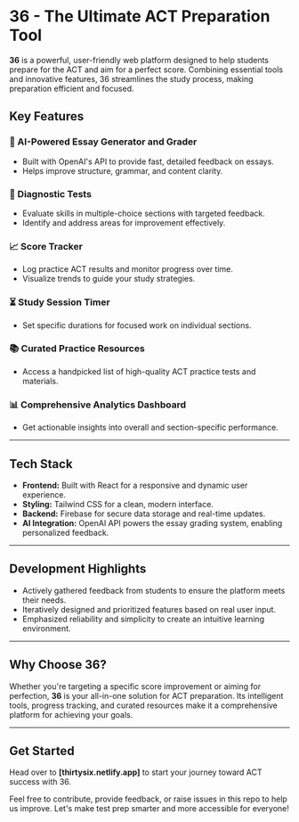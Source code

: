 # 36 - The Ultimate ACT Preparation Tool  

**36** is a powerful, user-friendly web platform designed to help students prepare for the ACT and aim for a perfect score. Combining essential tools and innovative features, 36 streamlines the study process, making preparation efficient and focused.  

## Key Features  

### 📝 AI-Powered Essay Generator and Grader  
- Built with OpenAI's API to provide fast, detailed feedback on essays.  
- Helps improve structure, grammar, and content clarity.  

### 🧪 Diagnostic Tests  
- Evaluate skills in multiple-choice sections with targeted feedback.  
- Identify and address areas for improvement effectively.  

### 📈 Score Tracker  
- Log practice ACT results and monitor progress over time.  
- Visualize trends to guide your study strategies.  

### ⏳ Study Session Timer  
- Set specific durations for focused work on individual sections.  

### 📚 Curated Practice Resources  
- Access a handpicked list of high-quality ACT practice tests and materials.  

### 📊 Comprehensive Analytics Dashboard  
- Get actionable insights into overall and section-specific performance.  

---

## Tech Stack  

- **Frontend:** Built with React for a responsive and dynamic user experience.  
- **Styling:** Tailwind CSS for a clean, modern interface.  
- **Backend:** Firebase for secure data storage and real-time updates.  
- **AI Integration:** OpenAI API powers the essay grading system, enabling personalized feedback.  

---

## Development Highlights  

- Actively gathered feedback from students to ensure the platform meets their needs.  
- Iteratively designed and prioritized features based on real user input.  
- Emphasized reliability and simplicity to create an intuitive learning environment.  

---

## Why Choose 36?  

Whether you're targeting a specific score improvement or aiming for perfection, **36** is your all-in-one solution for ACT preparation. Its intelligent tools, progress tracking, and curated resources make it a comprehensive platform for achieving your goals.  

---

## Get Started  

Head over to **[thirtysix.netlify.app]** to start your journey toward ACT success with 36.  

Feel free to contribute, provide feedback, or raise issues in this repo to help us improve. Let's make test prep smarter and more accessible for everyone!  

